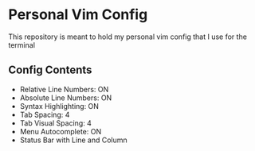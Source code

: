 # Personal Vim Config

This repository is meant to hold my personal vim config that I use for the terminal

## Config Contents
- Relative Line Numbers: ON
- Absolute Line Numbers: ON
- Syntax Highlighting: ON
- Tab Spacing: 4
- Tab Visual Spacing: 4
- Menu Autocomplete: ON
- Status Bar with Line and Column